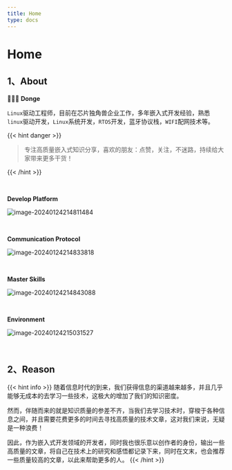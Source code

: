 ```yaml
---
title: Home
type: docs
---
```

# Home
## 1、About

🧑🏻‍💻 **Donge**

`Linux`驱动工程师，目前在芯片独角兽企业工作，多年嵌入式开发经验，熟悉`linux`驱动开发，`Linux`系统开发，`RTOS`开发，蓝牙协议栈，`WIFI`配网技术等。 

{{< hint danger >}}

> 专注高质量嵌入式知识分享，喜欢的朋友：点赞，关注，不迷路，持续给大家带来更多干货！

{{< /hint >}}

&nbsp;

**Develop Platform**

![image-20240124214811484](https://image-1305421143.cos.ap-nanjing.myqcloud.com/image/image-20240124214811484.png)

&nbsp;


**Communication Protocol**

![image-20240124214833818](https://image-1305421143.cos.ap-nanjing.myqcloud.com/image/image-20240124214833818.png)

&nbsp;


**Master Skills**

![image-20240124214843088](https://image-1305421143.cos.ap-nanjing.myqcloud.com/image/image-20240124214843088.png)

&nbsp;

**Environment**

![image-20240124215031527](https://image-1305421143.cos.ap-nanjing.myqcloud.com/image/image-20240124215031527.png)


&nbsp;

## 2、Reason

{{< hint info >}}
随着信息时代的到来，我们获得信息的渠道越来越多，并且几乎能够无成本的去学习一些技术，这极大的增加了我们的知识密度。

然而，伴随而来的就是知识质量的参差不齐，当我们去学习技术时，穿梭于各种信息之间，并且需要花费更多的时间去寻找高质量的技术文章，这对我们来说，无疑是一种浪费！

因此，作为嵌入式开发领域的开发者，同时我也很乐意以创作者的身份，输出一些高质量的文章，将自己在技术上的研究和感悟都记录下来，同时在文末，也会推荐一些质量较高的文章，以此来帮助更多的人。
{{< /hint >}}
&nbsp;